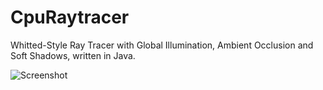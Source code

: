 # CpuRaytracer

Whitted-Style Ray Tracer with Global Illumination, Ambient Occlusion and Soft Shadows, written in Java.

![Screenshot](./Screenshot.png)